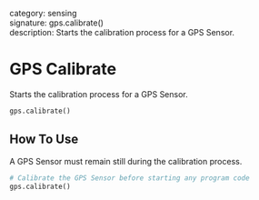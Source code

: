 category: sensing  
signature: gps.calibrate()  
description: Starts the calibration process for a GPS Sensor.  

# GPS Calibrate

Starts the calibration process for a GPS Sensor.

```python
gps.calibrate()
```

## How To Use

A GPS Sensor must remain still during the calibration process.

```python
# Calibrate the GPS Sensor before starting any program code
gps.calibrate()
```

<advanced>
</advanced>
